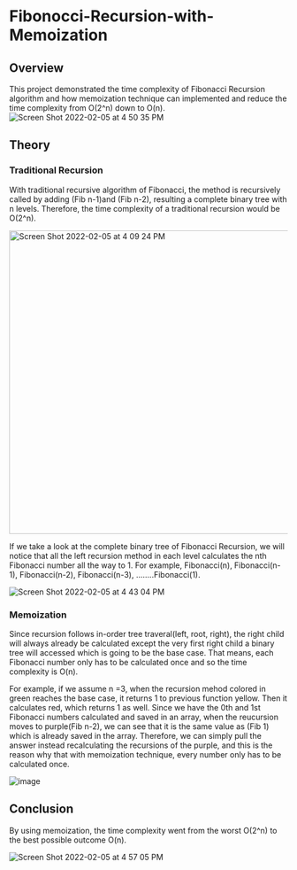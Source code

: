 # Fibonocci-Recursion-with-Memoization

## Overview
This project demonstrated the time complexity of Fibonacci Recursion algorithm and how memoization technique can implemented and reduce the time complexity from O(2^n) down to O(n).
![Screen Shot 2022-02-05 at 4 50 35 PM](https://user-images.githubusercontent.com/84875731/152663996-5de0f160-b7e9-46ce-9a5a-b5cc729d35d2.png)


## Theory
### Traditional Recursion
With traditional recursive algorithm of Fibonacci, the method is recursively called by adding (Fib n-1)and (Fib n-2), resulting a complete binary tree with n levels. Therefore, the time complexity of a traditional recursion would be O(2^n).

<img width="548" alt="Screen Shot 2022-02-05 at 4 09 24 PM" src="https://user-images.githubusercontent.com/84875731/152663202-32fe54dd-df33-4c85-aa32-cc2272bdf6bd.png">
    
If we take a look at the complete binary tree of Fibonacci Recursion, we will notice that all the left recursion method in each level calculates the nth Fibonacci number all the way to 1. For example, Fibonacci(n), Fibonacci(n-1), Fibonacci(n-2), Fibonacci(n-3), ........Fibonacci(1).

![Screen Shot 2022-02-05 at 4 43 04 PM](https://user-images.githubusercontent.com/84875731/152663837-dd9e8197-d752-464e-a7cf-45a39efe85b7.png)

### Memoization
Since recursion follows in-order tree traveral(left, root, right), the right child will always already be calculated except the very first right child a binary tree will accessed which is going to be the base case. That means, each Fibonacci number only has to be calculated once and so the time complexity is O(n).

For example, if we assume n =3, when the recursion mehod colored in green reaches the base case, it returns 1 to previous function yellow. Then it calculates red, which returns 1 as well. Since we have the 0th and 1st Fibonacci numbers calculated and saved in an array, when the reucursion moves to purple(Fib n-2), we can see that it is the same value as (Fib 1) which is already saved in the array. Therefore, we can simply pull the answer instead recalculating the recursions of the purple, and this is the reason why that with memoization technique, every number only has to be calculated once.

![image](https://user-images.githubusercontent.com/84875731/152707917-d3eacfa2-d3f7-4e58-8efc-c15c9afc9354.png)


## Conclusion
By using memoization, the time complexity went from the worst O(2^n) to the best possible outcome O(n). 

![Screen Shot 2022-02-05 at 4 57 05 PM](https://user-images.githubusercontent.com/84875731/152664103-908e29e2-132e-4b10-baa4-57955f772770.png)

